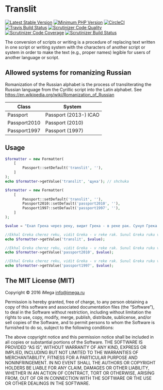 # Translit

[![Latest Stable Version](https://img.shields.io/packagist/v/imega/translit.svg?style=flat-square)](https://packagist.org/packages/imega/translit)
[![Minimum PHP Version](https://img.shields.io/badge/php-%3E%3D%205.4-8892BF.svg?style=flat-square)](https://php.net/)
[![CircleCI](https://circleci.com/gh/iMega/translit.svg?style=svg)](https://circleci.com/gh/iMega/translit)
[![Travis Build Status](https://travis-ci.org/iMega/translit.svg?branch=master)](https://travis-ci.org/iMega/translit)
[![Scrutinizer Code Quality](https://scrutinizer-ci.com/g/iMega/translit/badges/quality-score.png?b=master)](https://scrutinizer-ci.com/g/iMega/translit/?branch=master)
[![Scrutinizer Code Coverage](https://scrutinizer-ci.com/g/iMega/translit/badges/coverage.png?b=master)](https://scrutinizer-ci.com/g/iMega/translit/?branch=master)
[![Scrutinizer Build Status](https://scrutinizer-ci.com/g/iMega/translit/badges/build.png?b=master)](https://scrutinizer-ci.com/g/iMega/translit/build-status/master)

The conversion of scripts or writing is a procedure of replacing text written in one script or writing system with the characters of another script or system in order to make the text (e.g., proper names) legible for users of another language or script.

## Allowed systems for romanizing Russian
Romanization of the Russian alphabet is the process of transliterating the Russian language from the Cyrillic script into the Latin alphabet.
See https://en.wikipedia.org/wiki/Romanization_of_Russian

| Class | System |
|----|----|
| Passport | Passport (2013-) ICAO |
| Passport2010 | Passport (2010) |
| Passport1997 | Passport (1997) |

## Usage

```php
$formatter = new Formatter(
    [
        Passport::setDefault('translit', ''),
    ]
);
echo $formatter->getValue('translit', 'щука'); // shchuka
```

```php
$formatter = new Formatter(
    [
        Passport::setDefault('translit', ''),
        Passport2010::setDefault('passport2010', ''),
        Passport1997::setDefault('passport1997', ''),
    ]
);

$value = "Ехал Грека через реку, видит Грека - в реке рак. Сунул Грека руку в реку, рак за руку Грека - цап!";

//Ekhal Greka cherez reku, vidit Greka - v reke rak. Sunul Greka ruku v reku, rak za ruku Greka - tsap!
echo $formatter->getValue('translit', $value);

//Ekhal Greka cherez reku, vidit Greka - v reke rak. Sunul Greka ruku v reku, rak za ruku Greka - tcap!
echo $formatter->getValue('passport2010', $value);

//Ekhal Greka cherez reku, vidit Greka - v reke rak. Sunul Greka ruku v reku, rak za ruku Greka - tsap!
echo $formatter->getValue('passport1997', $value);
```

## The MIT License (MIT)

Copyright © 2016 iMega <info@imega.ru>

Permission is hereby granted, free of charge, to any person obtaining a copy of this software and associated documentation files (the “Software”), to deal in the Software without restriction, including without limitation the rights to use, copy, modify, merge, publish, distribute, sublicense, and/or sell copies of the Software, and to permit persons to whom the Software is furnished to do so, subject to the following conditions:

The above copyright notice and this permission notice shall be included in all copies or substantial portions of the Software.
THE SOFTWARE IS PROVIDED “AS IS”, WITHOUT WARRANTY OF ANY KIND, EXPRESS OR IMPLIED, INCLUDING BUT NOT LIMITED TO THE WARRANTIES OF MERCHANTABILITY, FITNESS FOR A PARTICULAR PURPOSE AND NONINFRINGEMENT. IN NO EVENT SHALL THE AUTHORS OR COPYRIGHT HOLDERS BE LIABLE FOR ANY CLAIM, DAMAGES OR OTHER LIABILITY, WHETHER IN AN ACTION OF CONTRACT, TORT OR OTHERWISE, ARISING FROM, OUT OF OR IN CONNECTION WITH THE SOFTWARE OR THE USE OR OTHER DEALINGS IN THE SOFTWARE.
